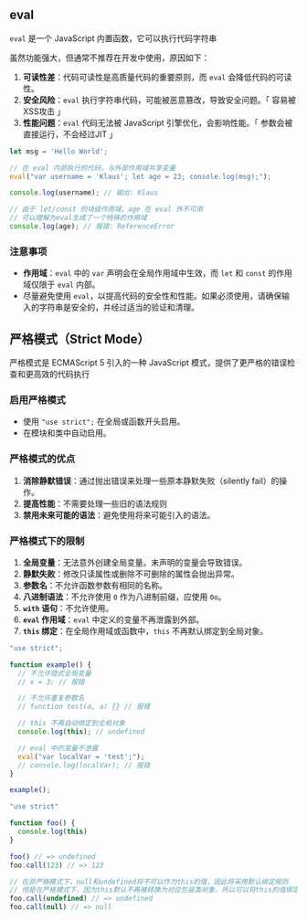 ## eval

`eval` 是一个 JavaScript 内置函数，它可以执行代码字符串

虽然功能强大，但通常不推荐在开发中使用，原因如下：

1. **可读性差**：代码可读性是高质量代码的重要原则，而 `eval` 会降低代码的可读性。
2. **安全风险**：`eval` 执行字符串代码，可能被恶意篡改，导致安全问题。「 容易被XSS攻击 」
3. **性能问题**：`eval` 代码无法被 JavaScript 引擎优化，会影响性能。「 参数会被直接运行，不会经过JIT 」

```js
let msg = 'Hello World';

// 在 eval 内部执行的代码，与外部作用域共享变量
eval("var username = 'Klaus'; let age = 23; console.log(msg);");

console.log(username); // 输出: Klaus

// 由于 let/const 的块级作用域，age 在 eval 外不可用
// 可以理解为eval生成了一个特殊的作用域
console.log(age); // 报错: ReferenceError
```

### 注意事项

- **作用域**：`eval` 中的 `var` 声明会在全局作用域中生效，而 `let` 和 `const` 的作用域仅限于 `eval` 内部。
- 尽量避免使用 `eval`，以提高代码的安全性和性能。如果必须使用，请确保输入的字符串是安全的，并经过适当的验证和清理。



## 严格模式（Strict Mode）

严格模式是 ECMAScript 5 引入的一种 JavaScript 模式，提供了更严格的错误检查和更高效的代码执行

### 启用严格模式

- 使用 `"use strict";` 在全局或函数开头启用。
- 在模块和类中自动启用。

### 严格模式的优点

1. **消除静默错误**：通过抛出错误来处理一些原本静默失败（silently fail）的操作。
2. **提高性能**：不需要处理一些旧的语法规则
3. **禁用未来可能的语法**：避免使用将来可能引入的语法。

### 严格模式下的限制

1. **全局变量**：无法意外创建全局变量。未声明的变量会导致错误。
2. **静默失败**：修改只读属性或删除不可删除的属性会抛出异常。
3. **参数名**：不允许函数参数有相同的名称。
4. **八进制语法**：不允许使用 `0` 作为八进制前缀，应使用 `0o`。
5. **`with` 语句**：不允许使用。
6. **`eval` 作用域**：`eval` 中定义的变量不再泄露到外部。
7. **`this` 绑定**：在全局作用域或函数中，`this` 不再默认绑定到全局对象。

```js
"use strict";

function example() {
  // 不允许隐式全局变量
  // x = 3; // 报错

  // 不允许重复参数名
  // function test(a, a) {} // 报错

  // this 不再自动绑定到全局对象
  console.log(this); // undefined

  // eval 中的变量不泄露
  eval("var localVar = 'test';");
  // console.log(localVar); // 报错
}

example();
```

```js
"use strict"

function foo() {
  console.log(this)
}

foo() // => undefined
foo.call(123) // => 123

// 在非严格模式下，null和undefined将不可以作为this的值，因此将采用默认绑定规则
// 但是在严格模式下，因为this默认不再被转换为对应包装类对象，所以可以将this的值绑定为undefined或null
foo.call(undefined) // => undefined
foo.call(null) // => null
```

